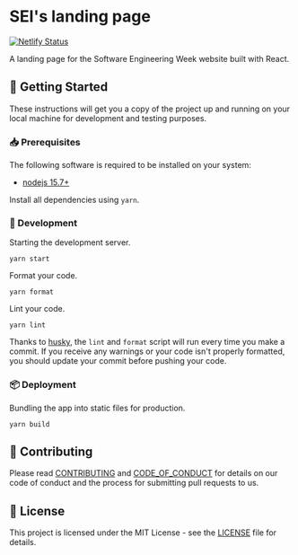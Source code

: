 [contributing]: CONTRIBUTING.md
[code_of_conduct]: CODE_OF_CONDUCT.md
[license]: LICENSE.txt

# SEI's landing page

[![Netlify Status](https://api.netlify.com/api/v1/badges/7eaf047e-5f4c-42d4-b55b-985977260d84/deploy-status)](https://app.netlify.com/sites/landing-2021-seium/deploys)

A landing page for the Software Engineering Week website built with React.

## :rocket: Getting Started

These instructions will get you a copy of the project up and running on your
local machine for development and testing purposes.

### :inbox_tray: Prerequisites

The following software is required to be installed on your system:

- [nodejs 15.7+](https://nodejs.org/en/download/)

Install all dependencies using `yarn`.

### :hammer: Development

Starting the development server.

```
yarn start
```

Format your code.

```
yarn format
```

Lint your code.

```
yarn lint
```

Thanks to [husky](https://github.com/typicode/husky), the `lint` and `format`
script will run every time you make a commit. If you receive any warnings or
your code isn't properly formatted, you should update your commit before pushing
your code.

### :package: Deployment

Bundling the app into static files for production.

```
yarn build
```

## :handshake: Contributing

Please read [CONTRIBUTING][contributing] and [CODE_OF_CONDUCT][code_of_conduct]
for details on our code of conduct and the process for submitting pull requests
to us.

## :memo: License

This project is licensed under the MIT License - see the [LICENSE][license] file
for details.
